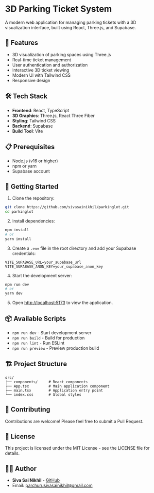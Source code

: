 # 3D Parking Ticket System

A modern web application for managing parking tickets with a 3D visualization interface, built using React, Three.js, and Supabase.

## 🚀 Features

- 3D visualization of parking spaces using Three.js
- Real-time ticket management
- User authentication and authorization
- Interactive 3D ticket viewing
- Modern UI with Tailwind CSS
- Responsive design

## 🛠️ Tech Stack

- **Frontend**: React, TypeScript
- **3D Graphics**: Three.js, React Three Fiber
- **Styling**: Tailwind CSS
- **Backend**: Supabase
- **Build Tool**: Vite

## 📋 Prerequisites

- Node.js (v16 or higher)
- npm or yarn
- Supabase account

## 🚀 Getting Started

1. Clone the repository:
```bash
git clone https://github.com/sivasainikhil/parkinglot.git
cd parkinglot
```

2. Install dependencies:
```bash
npm install
# or
yarn install
```

3. Create a `.env` file in the root directory and add your Supabase credentials:
```
VITE_SUPABASE_URL=your_supabase_url
VITE_SUPABASE_ANON_KEY=your_supabase_anon_key
```

4. Start the development server:
```bash
npm run dev
# or
yarn dev
```

5. Open [http://localhost:5173](http://localhost:5173) to view the application.

## 📦 Available Scripts

- `npm run dev` - Start development server
- `npm run build` - Build for production
- `npm run lint` - Run ESLint
- `npm run preview` - Preview production build

## 🏗️ Project Structure

```
src/
├── components/     # React components
├── App.tsx         # Main application component
├── main.tsx        # Application entry point
└── index.css       # Global styles
```

## 🤝 Contributing

Contributions are welcome! Please feel free to submit a Pull Request.

## 📝 License

This project is licensed under the MIT License - see the LICENSE file for details.

## 👨‍💻 Author

- **Siva Sai Nikhil** - [GitHub](https://github.com/sivasainikhil)
- Email: parchurusivasainikhil@gmail.com